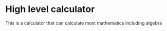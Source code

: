# High level calculator
 This is a calculator that can calculate most mathematics including algebra
